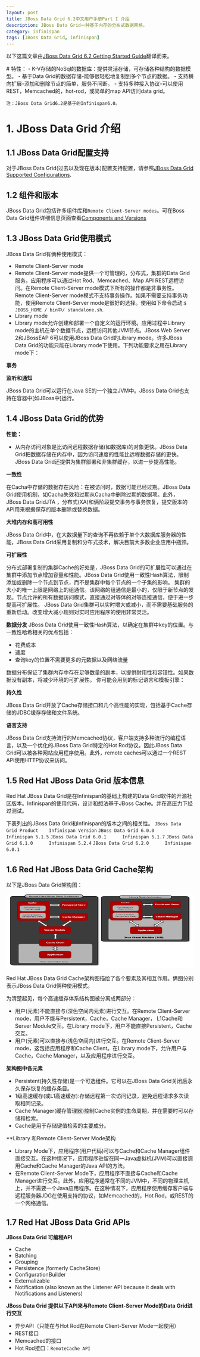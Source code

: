 ```yaml
---
layout: post
title: JBoss Data Grid 6.2中文用户手册Part I 介绍
description: JBoss Data Grid一种基于内存的分布式数据网格。
category: infinispan
tags: [JBoss Data Grid, infinispan]
---
```


<p>以下这篇文章由<a title="JBoss Data Grid 6.2" href="https://access.redhat.com/site/documentation/en-US/Red_Hat_JBoss_Data_Grid/6.2/html-single/Getting_Started_Guide/">JBoss Data Grid 6.2 Getting Started Guide</a>翻译而来。</p>
# 特性：
- K-V存储的NoSql的数据库：提供灵活存储，可存储各种结构的数据模型。
- 基于Data Grid的数据存储-能够很轻松地复制到多个节点的数据。
- 支持横向扩展-添加和删除节点的简单，服务不间断。
- 支持多种接入协议-可以使用REST，Memcached的，hot-rod，或简单的map API访问data grid。 

```
注：JBoss Data Grid6.2是基于的Infinispan6.0。
```

# 1. JBoss Data Grid 介绍
## 1.1 JBoss Data Grid配置支持
对于JBoss Data Grid(过去以及现在版本)配置支持配置，请参照[JBoss Data Grid Supported Configurations](https://access.redhat.com/knowledge/articles/115883).

## 1.2 组件和版本
JBoss Data Grid包括许多组件库和`Remote Client-Server modes`。可在Boss Data Grid组件详细信息页面查看[Components and Versions](https://access.redhat.com/site/articles/488833)
## 1.3 JBoss Data Grid使用模式
JBoss Data Grid有俩种使用模式：

- Remote Client-Server mode
 - Remote Client-Server mode提供一个可管理的，分布式，集群的Data Grid服务。应用程序可以通过Hot Rod、Memcached、Map API REST远程访问。在Remote Client-Server mode模式下所有的操作都是非事务性。Remote Client-Server mode模式不支持事务操作。如果不需要支持事务功能，使用Remote Client-Server mode是很好的选择。使用如下命令启动:`$ JBOSS_HOME / bin中/ standalone.sh`.
- Library mode
 - Library mode允许创建和部署一个自定义的运行环境。应用过程中Library mode的主机在单个数据节点，远程访问其他JVM节点。JBoss Web Server 2和JBossEAP 6可以使用JBoss Data Grid的Library mode。许多JBoss Data Grid的功能只能在Library mode下使用。下列功能要求之用在Library mode下：

  **事务**

  **监听和通知**

JBoss Data Grid可以运行在Java SE的一个独立JVM中。JBoss Data Grid也支持在容器中[如JBoss中]运行。


## 1.4 JBoss Data Grid的优势
**性能：**

- 从内存访问对象是比访问远程数据存储(如数据库)的对象更快。JBoss Data Grid把数据存储在内存中，因为访问速度的性能比远程数据存储的更快。JBoss Data Grid还提供为集群部署和非集群缓存，以进一步提高性能。

**一致性**

在Cacha中存储的数据存在风险：在被访问时，数据可能已经过期。JBoss Data Grid使用机制，如Cacha失效和过期从Cacha中删除过期的数据项。此外， JBoss Data GridJTA ，分布式(XA)和俩阶段提交事务与事务恢复，提交版本的API用来根据保存的版本删除或替换数据。

**大堆内存和高可用性**

JBoss Data Grid中，在大数据量下的查询不再依赖于单个大数据库服务器的性能，JBoss Data Grid采用复制和分布式技术，解决目前大多数企业应用中瓶颈。


**可扩展性**

分布式部署复制的集群Cache的好处是，JBoss Data Grid的可扩展性可以通过在集群中添加节点增加容量和性能。JBoss Data Grid使用一致性Hash算法，限制添加或删除一个节点到节点，而不是集群中每个节点的一个子集的影响。
集群的大小的唯一上限是网络上的组通信。该网络的组通信是最小的，仅限于新节点的发现。节点允许的所有数据访问模式，直接通过对等体的对等连接通信，便于进一步提高可扩展性。 JBoss Data Grid集群可以实时增大或减小，而不需要基础服务的重新启动。改变增大减小规则对实时应用程序的使用非常灵活。

**数据分发**
JBoss Data Grid使用一致性Hash算法，以确定在集群中key的位置。与一致性哈希相关的优点包括：

 - 花费成本
 - 速度
 - 查询key的位置不需要更多的元数据以及网络流量

数据分布保证了集群内存中存在足够数量的副本，以提供耐用性和容错性。如果数据没有副本，将减少环境的可扩展性。
你可能会用到的标记语言和模板引擎：

**持久性**

JBoss Data Grid开放了Cache存储接口和几个高性能的实现，包括基于Cache存储的JDBC缓存存储和文件系统。

**语言支持**

JBoss Data Grid支持流行的Memcached协议，客户端支持多种流行的编程语言，以及一个优化的JBoss Data Grid特定的Hot Rod协议。因此JBoss Data Grid可以被各种网站应用程序使用。此外，remote caches可以通过一个REST API使用HTTP协议来访问。

## 1.5 Red Hat JBoss Data Grid 版本信息

Red Hat JBoss Data Grid是在Infinispan的基础上构建的Data Grid软件的开源社区版本。Infinispan的使用代码，设计和想法基于JBoss Cache。并在高压力下经过测试。

下表列出的JBoss Data Grid和Infinispan的版本之间的相关性。
`JBoss Data Grid Product	Infinispan Version`
`JBoss Data Grid 6.0.0	 	Infinispan 5.1.5`
`JBoss Data Grid 6.0.1	 	Infinispan 5.1.7`
`JBoss Data Grid 6.1.0	 	Infinispan 5.2.4`
`JBoss Data Grid 6.2.0	 	Infinispan 6.0.1`

## 1.6 Red Hat JBoss Data Grid Cache架构

以下是JBoss Data Grid架构图：

<div class="pic">
<img class="aligncenter size-medium wp-image-2287" title="JDGArchitecture" src="/assets/images/2014/JDGArchitecture.png" alt="" width="800" height="200" /></div>


Red Hat JBoss Data Grid Cache架构图描绘了各个要素及其相互作用。俩图分别表示JBoss Data Grid俩种使用模式。

为清楚起见，每个高速缓存体系结构图被分离成两部分：
 - 用户(元素)不能直接与(深色空间内元素)进行交互。在Remote Client-Server mode，用户不能与Persistent，Cache，Cache Manager， L1Cache和Server Module交互。在Library mode下，用户不能直接Persistent，Cache交互。
 - 用户(元素)可以直接与(浅色空间内)进行交互。在Remote Client-Server mode，这包括应用程序和Cache Client。在Library mode下，允许用户与Cache，Cache Manager，以及应用程序进行交互。

**架构图中各元素**

 - Persistent(持久性存储)是一个可选组件。它可以在JBoss Data Grid关闭后永久保存恢复的缓存条目。
 - 1级高速缓存(或L1高速缓存):存储远程第一次访问记录，避免远程请求多次读取相同记录。
 - Cache Manager(缓存管理器)控制Cache实例的生命周期，并在需要时可以存储和检索。
 - Cache是用于存储键值检索的主要成分。

**Library 和Remote Client-Server Mode架构

 - Library Mode下，应用程序(用户代码)可以与Cache和Cache Manager组件直接交互。在这种情况下，应用程序驻留在同一Java虚拟机(JVM)可以直接调用Cache和Cache Manager的Java API的方法。
 - 在Remote Client-Server Mode下，应用程序不直接与Cache和Cache Manager进行交互。此外，应用程序通常在不同的JVM中，不同的物理主机上，并不需要一个Java应用程序。在这种情况下，应用程序使用缓存客户端与远程服务器JDG在使用支持的协议，如Memcached的，Hot Rod，或REST的一个网络通信。

## 1.7 Red Hat JBoss Data Grid APIs

**JBoss Data Grid 可编程API**

 - Cache
 - Batching
 - Grouping
 - Persistence (formerly CacheStore)
 - ConfigurationBuilder
 - Externalizable
 - Notification (also known as the Listener API because it deals with Notifications and Listeners)

**JBoss Data Grid 提供以下API来与Remote Client-Server Mode的Data Grid进行交互**

 - 异步API（只能在与Hot Rod在Remote Client-Server Mode一起使用）
 - REST接口
 - Memcached的接口
 - Hot Rod接口：`RemoteCache API`

